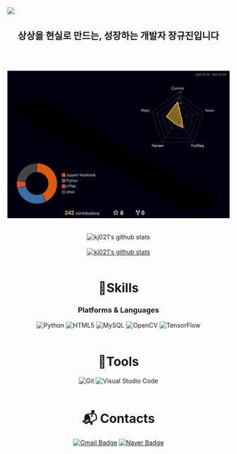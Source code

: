<img src="https://capsule-render.vercel.app/api?type=waving&color=858f9f&height=200&section=header&text=KyuJin%20GITHUB&fontSize=90" />


<div align="center">
  
<h2 align="center"항상 도전하며 <b>상상을 현실로</b> 만드는, 성장하는 개발자 <b>장규진</b>입니다</br> </h2>
</br></br>

![](./profile-3d-contrib/profile-night-rainbow.svg)
</br></br>

![kj021's github stats](https://github-readme-stats.vercel.app/api?username=kj021&show_icons=true&title_color=ffffff&icon_color=ffffff&text_color=ffffff&bg_color=000000)<br><br>
[![kj021's github stats](https://github-readme-stats.vercel.app/api/top-langs/?username=kj021&show_icons=true&hide_border=true&title_color=ffffff&icon_color=ffffff&text_color=ffffff&bg_color=000000&layout=compact)](https://github.com/kj021)
</br></br>

# 💪Skills
### Platforms & Languages
![Python](https://img.shields.io/badge/Python-3776AB.svg?&style=for-the-badge&logo=Python&logoColor=white)
![HTML5](https://img.shields.io/badge/HTML5-E34F26.svg?&style=for-the-badge&logo=HTML5&logoColor=white)
![MySQL](https://img.shields.io/badge/MySQL-4479A1.svg?&style=for-the-badge&logo=MySQL&logoColor=white)
![OpenCV](https://img.shields.io/badge/opencv-5C3EE8?style=for-the-badge&logo=opencv&logoColor=black)
![TensorFlow](https://img.shields.io/badge/TensorFlow-FF6F00?style=for-the-badge&logo=TensorFlow&logoColor=white)
</br></br>

# 🔨Tools
![Git](https://img.shields.io/badge/Git-F05032.svg?&style=for-the-badge&logo=Git&logoColor=white)
![Visual Studio Code](https://img.shields.io/badge/Visual%20Studio%20Code-007ACC.svg?&style=for-the-badge&logo=Visual%20Studio%20Code&logoColor=white)
</br></br>


# :mailbox_with_mail: Contacts
[![Gmail Badge](https://img.shields.io/badge/Gmail-d14836?style=flat-square&logo=Gmail&logoColor=white&link=mailto:gj6947gj1301@gmail.com)](mailto:gj6947gj1301@gmail.com)
[![Naver Badge](https://img.shields.io/badge/Naver-03C75A?style=flat-square&logo=Naver&logoColor=white&link=mailto:gj6947@naver.com)](mailto:gj6947@naver.com)
